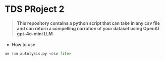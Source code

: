 # TDS PRoject 2

> #### This repository contains a python script that can take in any csv file and can return a compelling narration of your dataset using OpenAI gpt-4o-mini LLM

- How to use 
```python
uv run autolysis.py <csv file>